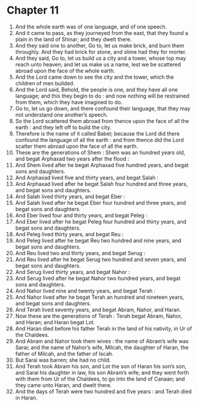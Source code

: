 # Chapter 11

1. And the whole earth was of one language, and of one speech.
2. And it came to pass, as they journeyed from the east, that they found a plain in the land of Shinar; and they dwelt there.
3. And they said one to another, Go to, let us make brick, and burn them throughly. And they had brick for stone, and slime had they for morter.
4. And they said, Go to, let us build us a city and a tower, whose top may reach unto heaven; and let us make us a name, lest we be scattered abroad upon the face of the whole earth.
5. And the Lord came down to see the city and the tower, which the children of men builded.
6. And the Lord said, Behold, the people is one, and they have all one language; and this they begin to do : and now nothing will be restrained from them, which they have imagined to do.
7. Go to, let us go down, and there confound their language, that they may not understand one another’s speech.
8. So the Lord scattered them abroad from thence upon the face of all the earth : and they left off to build the city.
9. Therefore is the name of it called Babel; because the Lord did there confound the language of all the earth : and from thence did the Lord scatter them abroad upon the face of all the earth.
10. These are the generations of Shem : Shem was an hundred years old, and begat Arphaxad two years after the flood :
11. And Shem lived after he begat Arphaxad five hundred years, and begat sons and daughters.
12. And Arphaxad lived five and thirty years, and begat Salah :
13. And Arphaxad lived after he begat Salah four hundred and three years, and begat sons and daughters.
14. And Salah lived thirty years, and begat Eber :
15. And Salah lived after he begat Eber four hundred and three years, and begat sons and daughters.
16. And Eber lived four and thirty years, and begat Peleg :
17. And Eber lived after he begat Peleg four hundred and thirty years, and begat sons and daughters.
18. And Peleg lived thirty years, and begat Reu :
19. And Peleg lived after he begat Reu two hundred and nine years, and begat sons and daughters.
20. And Reu lived two and thirty years, and begat Serug :
21. And Reu lived after he begat Serug two hundred and seven years, and begat sons and daughters.
22. And Serug lived thirty years, and begat Nahor :
23. And Serug lived after he begat Nahor two hundred years, and begat sons and daughters.
24. And Nahor lived nine and twenty years, and begat Terah :
25. And Nahor lived after he begat Terah an hundred and nineteen years, and begat sons and daughters.
26. And Terah lived seventy years, and begat Abram, Nahor, and Haran.
27. Now these are the generations of Terah : Terah begat Abram, Nahor, and Haran; and Haran begat Lot.
28. And Haran died before his father Terah in the land of his nativity, in Ur of the Chaldees.
29. And Abram and Nahor took them wives : the name of Abram’s wife was Sarai; and the name of Nahor’s wife, Milcah, the daughter of Haran, the father of Milcah, and the father of Iscah.
30. But Sarai was barren; she had no child.
31. And Terah took Abram his son, and Lot the son of Haran his son’s son, and Sarai his daughter in law, his son Abram’s wife; and they went forth with them from Ur of the Chaldees, to go into the land of Canaan; and they came unto Haran, and dwelt there.
32. And the days of Terah were two hundred and five years : and Terah died in Haran.

